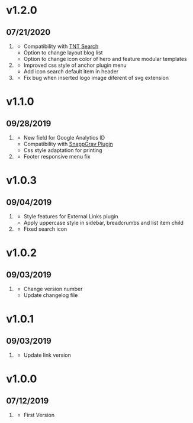 # v1.2.0
## 07/21/2020

1. [](#new)
   * Compatibility with [TNT Search](https://github.com/trilbymedia/grav-plugin-tntsearch)
   * Option to change layout blog list
   * Option to change icon color of hero and feature modular templates
1. [](#improved)
   * Improved css style of anchor plugin menu
   * Add icon search default item in header
1. [](#bugfix)
   * Fix bug when inserted logo image diferent of svg extension

# v1.1.0
## 09/28/2019

1. [](#new)
   * New field for Google Analytics ID
   * Compatibility with [SnappGrav Plugin](https://github.com/iusvar/grav-plugin-snappygrav)
   * Css style adaptation for printing
1. [](#bugfix)
   * Footer responsive menu fix

# v1.0.3
## 09/04/2019

1. [](#improved)
   * Style features for External Links plugin
   * Apply uppercase style in sidebar, breadcrumbs and list item child
1. [](#bugfix)
   * Fixed search icon

# v1.0.2
## 09/03/2019

1. [](#improved)
   * Change version number
   * Update changelog file

# v1.0.1
## 09/03/2019

1. [](#improved)
   * Update link version

# v1.0.0
## 07/12/2019

1. [](#new)
   * First Version
